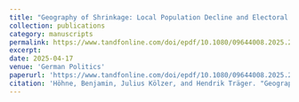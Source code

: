 ```yaml
---
title: "Geography of Shrinkage: Local Population Decline and Electoral Support for the Anti-establishment Parties AfD and BSW in East German State Elections"
collection: publications
category: manuscripts
permalink: https://www.tandfonline.com/doi/epdf/10.1080/09644008.2025.2489409?needAccess=true
excerpt: 
date: 2025-04-17
venue: 'German Politics'
paperurl: 'https://www.tandfonline.com/doi/epdf/10.1080/09644008.2025.2489409?needAccess=true'
citation: 'Höhne, Benjamin, Julius Kölzer, and Hendrik Träger. "Geography of Shrinkage: Local Population Decline and Electoral Support for the Anti-establishment Parties AfD and BSW in East German State Elections." German Politics (2025): 1-29.'
---
```

